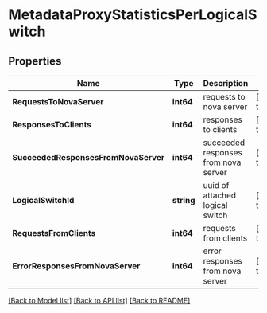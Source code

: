 # MetadataProxyStatisticsPerLogicalSwitch

## Properties
Name | Type | Description | Notes
------------ | ------------- | ------------- | -------------
**RequestsToNovaServer** | **int64** | requests to nova server | [default to null]
**ResponsesToClients** | **int64** | responses to clients | [default to null]
**SucceededResponsesFromNovaServer** | **int64** | succeeded responses from  nova server | [default to null]
**LogicalSwitchId** | **string** | uuid of attached logical switch | [default to null]
**RequestsFromClients** | **int64** | requests from clients | [default to null]
**ErrorResponsesFromNovaServer** | **int64** | error responses from  nova server | [default to null]

[[Back to Model list]](../README.md#documentation-for-models) [[Back to API list]](../README.md#documentation-for-api-endpoints) [[Back to README]](../README.md)

